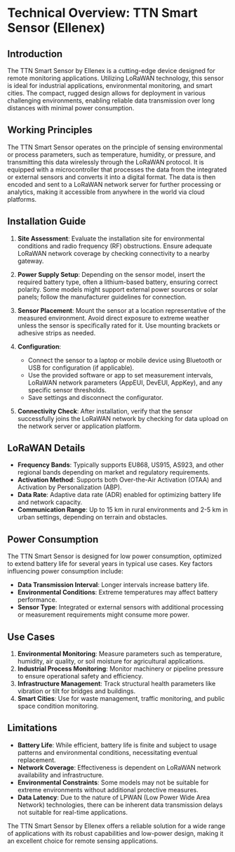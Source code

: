 # Technical Overview: TTN Smart Sensor (Ellenex)

## Introduction
The TTN Smart Sensor by Ellenex is a cutting-edge device designed for remote monitoring applications. Utilizing LoRaWAN technology, this sensor is ideal for industrial applications, environmental monitoring, and smart cities. The compact, rugged design allows for deployment in various challenging environments, enabling reliable data transmission over long distances with minimal power consumption.

## Working Principles

The TTN Smart Sensor operates on the principle of sensing environmental or process parameters, such as temperature, humidity, or pressure, and transmitting this data wirelessly through the LoRaWAN protocol. It is equipped with a microcontroller that processes the data from the integrated or external sensors and converts it into a digital format. The data is then encoded and sent to a LoRaWAN network server for further processing or analytics, making it accessible from anywhere in the world via cloud platforms.

## Installation Guide

1. **Site Assessment**: Evaluate the installation site for environmental conditions and radio frequency (RF) obstructions. Ensure adequate LoRaWAN network coverage by checking connectivity to a nearby gateway.

2. **Power Supply Setup**: Depending on the sensor model, insert the required battery type, often a lithium-based battery, ensuring correct polarity. Some models might support external power sources or solar panels; follow the manufacturer guidelines for connection.

3. **Sensor Placement**: Mount the sensor at a location representative of the measured environment. Avoid direct exposure to extreme weather unless the sensor is specifically rated for it. Use mounting brackets or adhesive strips as needed.

4. **Configuration**:
   - Connect the sensor to a laptop or mobile device using Bluetooth or USB for configuration (if applicable).
   - Use the provided software or app to set measurement intervals, LoRaWAN network parameters (AppEUI, DevEUI, AppKey), and any specific sensor thresholds.
   - Save settings and disconnect the configurator.

5. **Connectivity Check**: After installation, verify that the sensor successfully joins the LoRaWAN network by checking for data upload on the network server or application platform.

## LoRaWAN Details

- **Frequency Bands**: Typically supports EU868, US915, AS923, and other regional bands depending on market and regulatory requirements.
- **Activation Method**: Supports both Over-the-Air Activation (OTAA) and Activation by Personalization (ABP).
- **Data Rate**: Adaptive data rate (ADR) enabled for optimizing battery life and network capacity.
- **Communication Range**: Up to 15 km in rural environments and 2-5 km in urban settings, depending on terrain and obstacles.

## Power Consumption

The TTN Smart Sensor is designed for low power consumption, optimized to extend battery life for several years in typical use cases. Key factors influencing power consumption include:

- **Data Transmission Interval**: Longer intervals increase battery life.
- **Environmental Conditions**: Extreme temperatures may affect battery performance.
- **Sensor Type**: Integrated or external sensors with additional processing or measurement requirements might consume more power.

## Use Cases

1. **Environmental Monitoring**: Measure parameters such as temperature, humidity, air quality, or soil moisture for agricultural applications.
2. **Industrial Process Monitoring**: Monitor machinery or pipeline pressure to ensure operational safety and efficiency.
3. **Infrastructure Management**: Track structural health parameters like vibration or tilt for bridges and buildings.
4. **Smart Cities**: Use for waste management, traffic monitoring, and public space condition monitoring.

## Limitations

- **Battery Life**: While efficient, battery life is finite and subject to usage patterns and environmental conditions, necessitating eventual replacement.
- **Network Coverage**: Effectiveness is dependent on LoRaWAN network availability and infrastructure.
- **Environmental Constraints**: Some models may not be suitable for extreme environments without additional protective measures.
- **Data Latency**: Due to the nature of LPWAN (Low Power Wide Area Network) technologies, there can be inherent data transmission delays not suitable for real-time applications.

The TTN Smart Sensor by Ellenex offers a reliable solution for a wide range of applications with its robust capabilities and low-power design, making it an excellent choice for remote sensing applications.